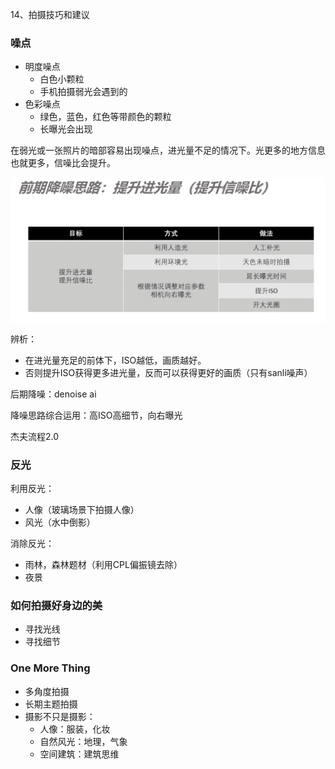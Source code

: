 14、拍摄技巧和建议



### 噪点

+ 明度噪点
  + 白色小颗粒
  + 手机拍摄弱光会遇到的
+ 色彩噪点
  + 绿色，蓝色，红色等带颜色的颗粒
  + 长曝光会出现

在弱光或一张照片的暗部容易出现噪点，进光量不足的情况下。光更多的地方信息也就更多，信噪比会提升。

![](./images/SNratio.png)

辨析：

+ 在进光量充足的前体下，ISO越低，画质越好。
+ 否则提升ISO获得更多进光量，反而可以获得更好的画质（只有sanli噪声）



后期降噪：denoise ai

降噪思路综合运用：高ISO高细节，向右曝光

杰夫流程2.0



### 反光

利用反光：

+ 人像（玻璃场景下拍摄人像）
+ 风光（水中倒影）



消除反光：

+ 雨林，森林题材（利用CPL偏振镜去除）
+ 夜景



### 如何拍摄好身边的美

+ 寻找光线
+ 寻找细节



### One More Thing

+ 多角度拍摄
+ 长期主题拍摄
+ 摄影不只是摄影：
  + 人像：服装，化妆
  + 自然风光：地理，气象
  + 空间建筑：建筑思维